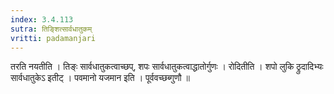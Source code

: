 ```yaml
---
index: 3.4.113
sutra: तिङ्शित्सार्वधातुकम्
vritti: padamanjari
---
```


 तरति नयतीति । तिङ्ः सार्वधातुकत्वाच्छप्, शपः सार्वधातुकत्वाद्धातोर्गुणः । रोदितीति । शपो लुकि ठ्रुदादिभ्यः सार्वधातुकेऽ इतीट् । पवमानो यजमान इति । पूर्ववच्छब्गुणौ ॥